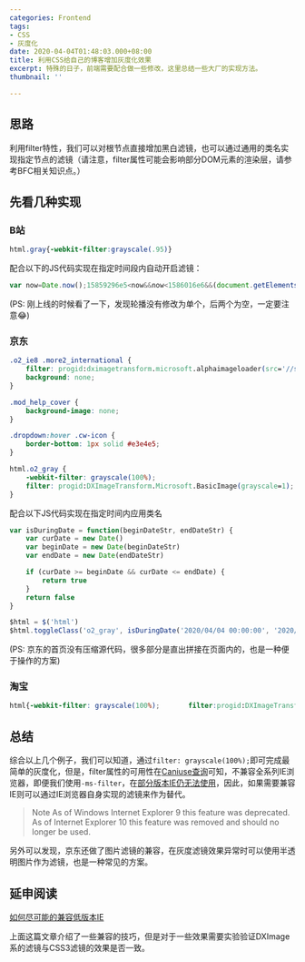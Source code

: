 ```yaml
---
categories: Frontend
tags:
- CSS
- 灰度化
date: 2020-04-04T01:48:03.000+08:00
title: 利用CSS给自己的博客增加灰度化效果
excerpt: 特殊的日子，前端需要配合做一些修改，这里总结一些大厂的实现方法。
thumbnail: ''

---
```

## 思路

利用filter特性，我们可以对根节点直接增加黑白滤镜，也可以通过通用的类名实现指定节点的滤镜（请注意，filter属性可能会影响部分DOM元素的渲染层，请参考BFC相关知识点。）

## 先看几种实现

### B站

```css
html.gray{-webkit-filter:grayscale(.95)}
```

配合以下的JS代码实现在指定时间段内自动开启滤镜：

```javascript
var now=Date.now();15859296e5<now&&now<1586016e6&&(document.getElementsByTagName("html")[0].className="gray")
```

(PS: 刚上线的时候看了一下，发现轮播没有修改为单个，后两个为空，一定要注意😂)

### 京东

```css
.o2_ie8 .more2_international {
    filter: progid:dximagetransform.microsoft.alphaimageloader(src='//storage.360buyimg.com/mtd/home/more_international1575014601797.png', sizingMethod='scale');
    background: none;
}

.mod_help_cover {
    background-image: none;
}

.dropdown:hover .cw-icon {
    border-bottom: 1px solid #e3e4e5;
}

html.o2_gray {
    -webkit-filter: grayscale(100%);
    filter: progid:DXImageTransform.Microsoft.BasicImage(grayscale=1);
}
```

配合以下JS代码实现在指定时间内应用类名

```javascript
var isDuringDate = function(beginDateStr, endDateStr) {
    var curDate = new Date()
    var beginDate = new Date(beginDateStr)
    var endDate = new Date(endDateStr)

    if (curDate >= beginDate && curDate <= endDate) {
        return true
    }
    return false
}

$html = $('html')
$html.toggleClass('o2_gray', isDuringDate('2020/04/04 00:00:00', '2020/04/04 23:59:59'))
```

(PS: 京东的首页没有压缩源代码，很多部分是直出拼接在页面内的，也是一种便于操作的方案)

### 淘宝

```css
html{-webkit-filter: grayscale(100%);       filter:progid:DXImageTransform.Microsoft.BasicImage(grayscale=1);} 
```

## 总结

综合以上几个例子，我们可以知道，通过`filter: grayscale(100%);`即可完成最简单的灰度化，但是，filter属性的可用性在[Caniuse查询](https://caniuse.com/#feat=css-filters)可知，不兼容全系列IE浏览器，即便我们使用`-ms-filter`，在[部分版本IE仍无法使用](https://docs.microsoft.com/en-us/previous-versions/ms530752(v%3Dvs.85))，因此，如果需要兼容IE则可以通过IE浏览器自身实现的滤镜来作为替代。

> Note   As of Windows Internet Explorer 9 this feature was deprecated. As of Internet Explorer 10 this feature was removed and should no longer be used.

另外可以发现，京东还做了图片滤镜的兼容，在灰度滤镜效果异常时可以使用半透明图片作为滤镜，也是一种常见的方案。

## 延申阅读

[如何尽可能的兼容低版本IE](https://medium.com/@MateMarschalko/css-filters-all-the-way-down-to-ie4-6349d61c4cce)

上面这篇文章介绍了一些兼容的技巧，但是对于一些效果需要实验验证DXImage系的滤镜与CSS3滤镜的效果是否一致。